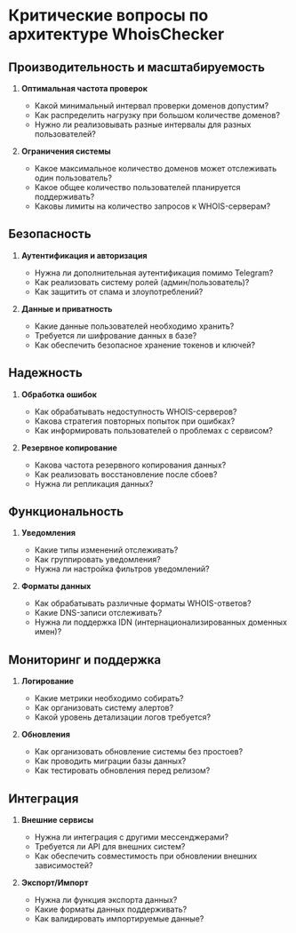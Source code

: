 # Критические вопросы по архитектуре WhoisChecker

## Производительность и масштабируемость

1. **Оптимальная частота проверок**
   - Какой минимальный интервал проверки доменов допустим?
   - Как распределить нагрузку при большом количестве доменов?
   - Нужно ли реализовывать разные интервалы для разных пользователей?

2. **Ограничения системы**
   - Какое максимальное количество доменов может отслеживать один пользователь?
   - Какое общее количество пользователей планируется поддерживать?
   - Каковы лимиты на количество запросов к WHOIS-серверам?

## Безопасность

1. **Аутентификация и авторизация**
   - Нужна ли дополнительная аутентификация помимо Telegram?
   - Как реализовать систему ролей (админ/пользователь)?
   - Как защитить от спама и злоупотреблений?

2. **Данные и приватность**
   - Какие данные пользователей необходимо хранить?
   - Требуется ли шифрование данных в базе?
   - Как обеспечить безопасное хранение токенов и ключей?

## Надежность

1. **Обработка ошибок**
   - Как обрабатывать недоступность WHOIS-серверов?
   - Какова стратегия повторных попыток при ошибках?
   - Как информировать пользователей о проблемах с сервисом?

2. **Резервное копирование**
   - Какова частота резервного копирования данных?
   - Как реализовать восстановление после сбоев?
   - Нужна ли репликация данных?

## Функциональность

1. **Уведомления**
   - Какие типы изменений отслеживать?
   - Как группировать уведомления?
   - Нужна ли настройка фильтров уведомлений?

2. **Форматы данных**
   - Как обрабатывать различные форматы WHOIS-ответов?
   - Какие DNS-записи отслеживать?
   - Нужна ли поддержка IDN (интернационализированных доменных имен)?

## Мониторинг и поддержка

1. **Логирование**
   - Какие метрики необходимо собирать?
   - Как организовать систему алертов?
   - Какой уровень детализации логов требуется?

2. **Обновления**
   - Как организовать обновление системы без простоев?
   - Как проводить миграции базы данных?
   - Как тестировать обновления перед релизом?

## Интеграция

1. **Внешние сервисы**
   - Нужна ли интеграция с другими мессенджерами?
   - Требуется ли API для внешних систем?
   - Как обеспечить совместимость при обновлении внешних зависимостей?

2. **Экспорт/Импорт**
   - Нужна ли функция экспорта данных?
   - Какие форматы данных поддерживать?
   - Как валидировать импортируемые данные? 